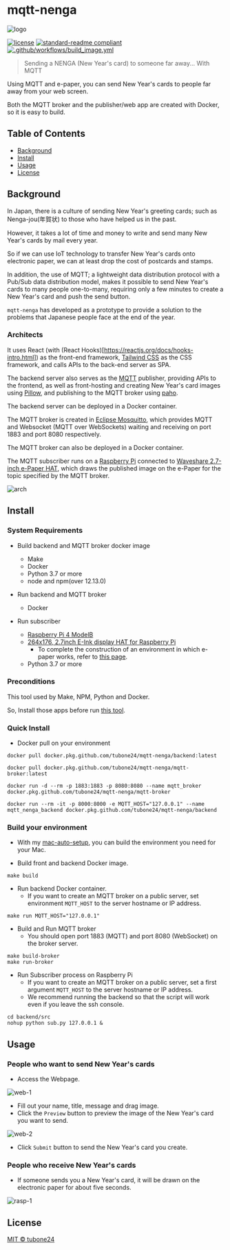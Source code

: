 # mqtt-nenga

![logo](./docs/images/mqtt-nenga-logo.png)

[![license](https://img.shields.io/github/license/tubone24/mqtt-nenga.svg)](LICENSE)
[![standard-readme compliant](https://img.shields.io/badge/readme%20style-standard-brightgreen.svg?style=flat-square)](https://github.com/RichardLitt/standard-readme)
[![.github/workflows/build_image.yml](https://github.com/tubone24/mqtt-nenga/workflows/.github/workflows/build_image.yml/badge.svg)](https://github.com/tubone24/mqtt-nenga/actions?query=workflow%3A.github%2Fworkflows%2Fbuild_image.yml)

> Sending a NENGA (New Year's card) to someone far away... With MQTT

Using MQTT and e-paper, you can send New Year's cards to people far away from your web screen.

Both the MQTT broker and the publisher/web app are created with Docker, so it is easy to build.

## Table of Contents

- [Background](#background)
- [Install](#install)
- [Usage](#usage)
- [License](#license)

## Background

In Japan, there is a culture of sending New Year's greeting cards; such as Nenga-jou(年賀状) to those who have helped us in the past.

However, it takes a lot of time and money to write and send many New Year's cards by mail every year.

So if we can use IoT technology to transfer New Year's cards onto electronic paper, we can at least drop the cost of postcards and stamps.

In addition, the use of MQTT; a lightweight data distribution protocol with a Pub/Sub data distribution model, makes it possible to send New Year's cards to many people one-to-many, 
requiring only a few minutes to create a New Year's card and push the send button.

`mqtt-nenga` has developed as a prototype to provide a solution to the problems that Japanese people face at the end of the year.

### Architects

It uses React (with (React Hooks)[https://reactjs.org/docs/hooks-intro.html]) as the front-end framework, [Tailwind CSS](https://tailwindcss.com/) as the CSS framework, and calls APIs to the back-end server as SPA.

The backend server also serves as the [MQTT](https://mqtt.org/) publisher, providing APIs to the frontend, as well as front-hosting and creating New Year's card images using [Pillow](https://pillow.readthedocs.io/en/stable/), and publishing to the MQTT broker using [paho](https://www.eclipse.org/paho/index.php?page=clients/python/index.php).

The backend server can be deployed in a Docker container.

The MQTT broker is created in [Eclipse Mosquitto](https://mosquitto.org/), which provides MQTT and Websocket (MQTT over WebSockets) waiting and receiving on port 1883 and port 8080 respectively.

The MQTT broker can also be deployed in a Docker container.

The MQTT subscriber runs on a [Raspberry Pi](https://www.raspberrypi.org/) connected to [Waveshare 2.7-inch e-Paper HAT](https://www.waveshare.com/wiki/2.7inch_e-Paper_HAT), which draws the published image on the e-Paper for the topic specified by the MQTT broker.

![arch](./docs/images/arch.png)

## Install

### System Requirements

- Build backend and MQTT broker docker image
  - Make
  - Docker
  - Python 3.7 or more
  - node and npm(over 12.13.0)

- Run backend and MQTT broker
  - Docker
  
- Run subscriber
  - [Raspberry Pi 4 ModelB](https://www.raspberrypi.org/products/raspberry-pi-4-model-b/)
  - [264x176, 2.7inch E-Ink display HAT for Raspberry Pi](https://www.waveshare.com/2.7inch-e-paper-hat.htm)
    - To complete the construction of an environment in which e-paper works, refer to [this page](https://www.waveshare.com/wiki/2.7inch_e-Paper_HAT).
  - Python 3.7 or more

### Preconditions

This tool used by Make, NPM, Python and Docker.

So, Install those apps before run [this tool](https://github.com/tubone24/mac-auto-setup).

### Quick Install

- Docker pull on your environment

```
docker pull docker.pkg.github.com/tubone24/mqtt-nenga/backend:latest

docker pull docker.pkg.github.com/tubone24/mqtt-nenga/mqtt-broker:latest

docker run -d --rm -p 1883:1883 -p 8080:8080 --name mqtt_broker docker.pkg.github.com/tubone24/mqtt-nenga/mqtt-broker

docker run --rm -it -p 8000:8000 -e MQTT_HOST="127.0.0.1" --name mqtt_nenga_backend docker.pkg.github.com/tubone24/mqtt-nenga/backend
```

### Build your environment

- With my [mac-auto-setup](https://github.com/tubone24/mac-auto-setup), you can build the environment you need for your Mac.

- Build front and backend Docker image.

```
make build
```

- Run backend Docker container.
  - If you want to create an MQTT broker on a public server, set environment `MQTT_HOST` to the server hostname or IP address.

```
make run MQTT_HOST="127.0.0.1"
```

- Build and Run MQTT broker
  - You should open port 1883 (MQTT) and port 8080 (WebSocket) on the broker server.

```
make build-broker
make run-broker
```

- Run Subscriber process on Raspberry Pi
  - If you want to create an MQTT broker on a public server, set a first argument `MQTT_HOST` to the server hostname or IP address.
  - We recommend running the backend so that the script will work even if you leave the ssh console.
```
cd backend/src
nohup python sub.py 127.0.0.1 &
```

## Usage

### People who want to send New Year's cards

- Access the Webpage.

![web-1](./docs/images/web-1.png)

- Fill out your name, title, message and drag image.
- Click the `Preview` button to preview the image of the New Year's card you want to send.

![web-2](./docs/images/web-2.png)

- Click `Submit` button to send the New Year's card you create.

### People who receive New Year's cards

- If someone sends you a New Year's card, it will be drawn on the electronic paper for about five seconds.

![rasp-1](./docs/images/rasp-1.gif)

## License

[MIT © tubone24](LICENSE)